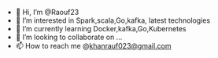 - 👋 Hi, I’m @Raouf23
- 👀 I’m interested in Spark,scala,Go,kafka, latest technologies
- 🌱 I’m currently learning Docker,kafka,Go,Kubernetes
- 💞️ I’m looking to collaborate on ...
- 📫 How to reach me @khanrauf023@gmail.com

<!---
Raouf23/Raouf23 is a ✨ special ✨ repository because its `README.md` (this file) appears on your GitHub profile.
You can click the Preview link to take a look at your changes.
--->
